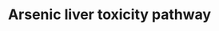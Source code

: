 ---
annotations:
- id: CL:0000182
  parent: native cell
  type: Cell Type Ontology
  value: hepatocyte
- id: DOID:3571
  parent: disease of cellular proliferation
  type: Disease Ontology
  value: liver cancer
- id: PW:0000013
  parent: disease pathway
  type: Pathway Ontology
  value: disease pathway
authors:
- ZDLech
- Marvin M2
- Eweitz
- Mkutmon
citedin: ''
communities:
- AOP
description: 'This is an adverse outcome pathway of arsenic toxicity on liver including
  key processes leading to arsenic induced liver cancer. '
last-edited: 2025-10-31
ndex: null
organisms:
- Homo sapiens
redirect_from:
- /index.php/Pathway:WP5228
- /instance/WP5228
- /instance/WP5228_r140963
revision: r140963
schema-jsonld:
- '@context': https://schema.org/
  '@id': https://wikipathways.github.io/pathways/WP5228.html
  '@type': Dataset
  creator:
    '@type': Organization
    name: WikiPathways
  description: 'This is an adverse outcome pathway of arsenic toxicity on liver including
    key processes leading to arsenic induced liver cancer. '
  keywords: []
  license: CC0
  name: Arsenic liver toxicity pathway
seo: CreativeWork
title: Arsenic liver toxicity pathway
wpid: WP5228
---